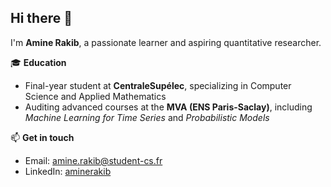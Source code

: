 ## Hi there 👋  

I'm **Amine Rakib**, a passionate learner and aspiring quantitative researcher.  

🎓 **Education**  
- Final-year student at **CentraleSupélec**, specializing in Computer Science and Applied Mathematics  
- Auditing advanced courses at the **MVA (ENS Paris-Saclay)**, including *Machine Learning for Time Series* and *Probabilistic Models*  

📫 **Get in touch**  
- Email: [amine.rakib@student-cs.fr](mailto:amine.rakib@student-cs.fr)  
- LinkedIn: [aminerakib](https://www.linkedin.com/in/aminerakib/)  



